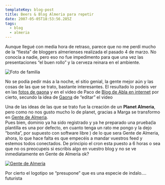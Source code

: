 ```yaml
---
templateKey: blog-post
title: Beers & Blog Almeria para repetir
date: 2007-05-05T18:53:56.285Z
tags:
  - blog
  - almeria
---
```

Aunque llegué con media hora de retraso, parece que no me perdí­ mucho de la “fiesta” de bloggers almerienses realizada el pasado 4 de marzo. No conocí­a a nadie, pero eso no fue impedimento para que una vez las presentaciones “el buen rollo” y la cerveza reinara en el ambiente.

![Foto de familia](https://i0.wp.com/www.javiermaties.com/sipuedo/wp-content/uploads/2007/05/img_0021.JPG)

No se podí­a pedir más a la noche, el sitio genial, la gente mejor a­ún y las cosas de las que se trato, bastante interesantes. El resultado lo podeis ver en las [fotos de gaona](http://picasaweb.google.com/gaoona/BeersBlogsAlmeria?authkey=JG3AiHcB7KM "Beers & Blogs Almeria") y en el video de Paco de [Blog de Abla en internet](http://abla.blogia.com/ "Abla en internet") por cierto, secundo la idea de [Gaona](http://gaona.blogspot.com/ "Mucho mejor ahora") de “editar” el video 

Una de las ideas de las que se trato fue la creaci­ón de un **Planet Almeria**, pero como no nos gusto mucho lo de planet, gracias a Marga se transformo en [Gente de Almeria](http://www.gentedealmeria.com/ "Planeta Almeria").\
Pues bien, dominio ya ha sido registrado y ya he preparado una prueba(la plantilla es una por defecto, en cuanto tenga un rato me pongo y la dejo “bonita”, por supuesto con software libre  ) de lo que sera Gente de Almeria, ahora, lo que hace falta es que empecéis a mandar vuestros feed y estemos todos conectados. De principio el cron esta puesto a 6 horas o sea que no os preocupeis si escribis algo en vuestro blog y no se ve inmediatamente en Gente de Almerí­a ok?

[![Gente de Almeria](https://i0.wp.com/www.javiermaties.com/sipuedo/wp-content/uploads/2007/05/gente_logo.gif)](http://www.javiermaties.com/sipuedo/2007/05/05/beers-blog-almeria-para-repetir/gente-de-almeria/ "Gente de Almeria")

Por cierto el logotipo se “presupone” que es una especie de indalo…. futurista